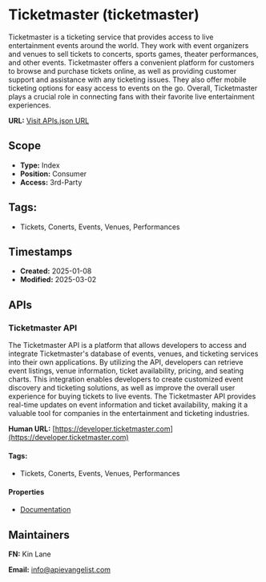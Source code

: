 # Ticketmaster (ticketmaster)
Ticketmaster is a ticketing service that provides access to live entertainment events around the world. They work with event organizers and venues to sell tickets to concerts, sports games, theater performances, and other events. Ticketmaster offers a convenient platform for customers to browse and purchase tickets online, as well as providing customer support and assistance with any ticketing issues. They also offer mobile ticketing options for easy access to events on the go. Overall, Ticketmaster plays a crucial role in connecting fans with their favorite live entertainment experiences.

**URL:** [Visit APIs.json URL](https://raw.githubusercontent.com/api-evangelist/ticketmaster/refs/heads/main/apis.yml)

## Scope

- **Type:** Index 
- **Position:** Consumer 
- **Access:** 3rd-Party 

## Tags:

 - Tickets, Conerts, Events, Venues, Performances

## Timestamps

- **Created:** 2025-01-08 
- **Modified:** 2025-03-02 

## APIs

### Ticketmaster API
The Ticketmaster API is a platform that allows developers to access and integrate Ticketmaster's database of events, venues, and ticketing services into their own applications. By utilizing the API, developers can retrieve event listings, venue information, ticket availability, pricing, and seating charts. This integration enables developers to create customized event discovery and ticketing solutions, as well as improve the overall user experience for buying tickets to live events. The Ticketmaster API provides real-time updates on event information and ticket availability, making it a valuable tool for companies in the entertainment and ticketing industries.

**Human URL:** [https://developer.ticketmaster.com](https://developer.ticketmaster.com)


#### Tags:

 - Tickets, Conerts, Events, Venues, Performances

#### Properties

- [Documentation](https://developer.ticketmaster.com)

## Maintainers

**FN:** Kin Lane

**Email:** info@apievangelist.com

